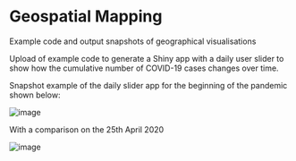 # Geospatial Mapping
Example code and output snapshots of geographical visualisations

Upload of example code to generate a Shiny app with a daily user slider to show how the cumulative number of COVID-19 cases changes over time.

Snapshot example of the daily slider app for the beginning of the pandemic shown below:

![image](https://user-images.githubusercontent.com/68733783/131111428-cf3477b5-6d22-47e3-954c-61f5c435db39.png)

With a comparison on the 25th April 2020

![image](https://user-images.githubusercontent.com/68733783/131112174-976388f0-edf1-4236-9298-a6860678d06f.png)



